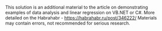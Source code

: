This  solution is an additional material to the article on
demonstrating examples of data analysis and linear regression on VB.NET or C#. 
More detailed on the Habrahabr - https://habrahabr.ru/post/346222/ 
Materials may contain errors, not recommended for serious research.
